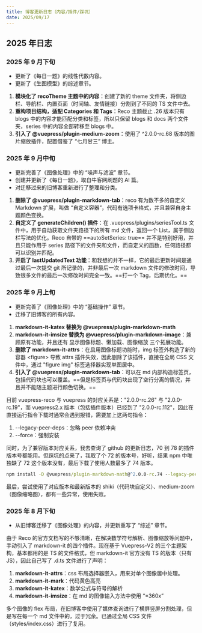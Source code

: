 ```yaml
---
title: 博客更新日志（内容/插件/踩坑）
date: 2025/09/17
---
```


## 2025 年日志

### 2025 年 9 月下旬

- 更新了《每日一题》的线性代数内容。
- 更新了《生图模型》的综述章节。

1. **模块化了 recoTheme 主题中的内容**：创建了新的 theme 文件夹，将侧边栏、导航栏、内置页面（时间轴、友情链接）分割到了不同的 TS 文件中去。
2. **重构项目结构，适配 Categories 和 Tags**：Reco 主题截止 .26 版本只有 blogs 中的内容才能匹配分类和标签，所以只保留 blogs 和 docs 两个文件夹，series 中的内容全部转移至 blogs 中。
3. **引入了 @vuepress/plugin-medium-zoom**：使用了 ^2.0.0-rc.68 版本的图片缩放插件，配置借鉴了 “七月甘三” 博主。

### 2025 年 9 月中旬

- 更新完善了《图像处理》中的 “噪声与滤波” 章节。
- 创建并更新了《每日一题》，取自牛客网刷题的 AI 篇。
- 对迁移过来的旧博客重新进行了整理和分类。

1. **删除了 @vuepress/plugin-markdown-tab**：reco 有为数不多的自定义 Markdown 扩展，叫做 “自定义容器”，代码有选项卡格式，并且兼容自身主题颜色变换。
2. **自定义了 generateChildren() 插件**：在 .vuepress/plugins/seriesTool.ts 文件中，用于自动获取文件夹路径下的所有 md 文件，返回一个 List，属于侧边栏写法的优化。Reco 自带的 ==autoSetSeries: true== 并不是特别好用，并且只能作用于 series 路径下的文件夹和文件，而自定义的函数，任何路径都可以识别并匹配。
3. **开启了 lastUpdatedText 功能**：和我想的并不一样，它的最后更新时间是通过最后一次提交 git 所记录的，并非最后一次 markdown 文件的修改时间，导致很多文件的最后一次修改时间完全一致。==打一个 Tag，后期优化。==

### 2025 年 9 月上旬

- 更新完善了《图像处理》中的 “基础操作” 章节。
- 迁移了旧博客的所有内容。

1. **markdown-it-katex 替换为 @vuepress/plugin-markdown-math**
2. **markdown-it-imsize 替换为 @vuepress/plugin-markdown-image**：兼顾原有功能，并且还有 显示图像标题、懒加载、图像缩放 三个拓展功能。
3. **删除了 markdown-it-attrs**：在启用图像标题功能时，img 标签外构造了新的容器 <figure\> 导致 attrs 插件失效，因此删除了该插件，直接在全局 CSS 文件中，通过 "figure img" 标签选择器实现单图居中。
4. **引入了 @vuepress/plugin-markdown-tab**：可以在 md 内部构造标签页，包括代码块也可以覆盖。==但是标签页与代码块出现了空行分离的情况，并且并不能随主题进行颜色切换。==

目前 vuepress-reco 与 vuepress 的对应关系是："2.0.0-rc.26" 与 "2.0.0-rc.19"，而 vuepress2.x 版本（包括插件版本）已经到了 "2.0.0-rc.112"，因此在直接运行指令下载时通常会遇到报错，需要加上这两句指令：

1. --legacy-peer-deps：忽略 peer 依赖冲突
2. --force：强制安装

同时，为了兼容版本对应关系，我去查询了 github 的更新日志，70 到 78 的插件版本号都能用。但踩坑的点来了，我取了个 72 的版本号，好听，结果 npm 中唯独缺了 72 这个版本没有，最后下载了使用人数最多了 74 版本。

```cmd
npm install -D @vuepress/plugin-markdown-math@^2.0.0-rc.74 --legacy-peer-deps --force
```

最后，尝试使用了对应版本和最新版本的 shiki（代码块自定义）、medium-zoom（图像缩略图），都有一些异常，使用失败。

### 2025 年 8 月下旬

- 从旧博客迁移了《图像处理》的内容，并更新重写了 “综述” 章节。

由于 Reco 的官方文档写的不够清晰，在解决数学符号解析、图像缩放等问题中，手动引入了 markdown-it 的四个插件。现在基于 Vuepress-V2 的三个主题架构，基本都用的是 TS 的文件格式，但 markdown-it 官方没有 TS 的版本（只有 JS），因此自己写了 .d.ts 文件进行了声明：

1. **markdown-it-attrs**：css 布局选择器嵌入，用来对单个图像居中处理。
2. **markdown-it-mark**：代码黄色高亮
3. **markdown-it-katex**：数学公式与符号的解析
4. **markdown-it-imsize**：在 md 的图像输入方法中使用 “=360x”

多个图像的 flex 布局，在旧博客中使用了媒体查询进行了横屏竖屏分割处理，但是写在每一个 md 文件中的，过于冗余。已通过全局 CSS 文件（styles/index.css）进行了复用。
